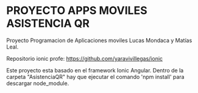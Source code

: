 # PROYECTO APPS MOVILES ASISTENCIA QR
Proyecto Programacion de Aplicaciones moviles Lucas Mondaca y Matías Leal.

Repositorio ionic profe: https://github.com/yaravivillegas/ionic

Este proyecto esta basado en el framework Ionic Angular.
Dentro de la carpeta "AsistenciaQR" hay que ejecutar el comando 'npm install' para descargar node_module.